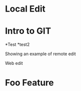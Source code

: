 # Local Edit
Intro to GIT
============

*Test
*test2

Showing an example of remote edit

Web edit

# Foo Feature
